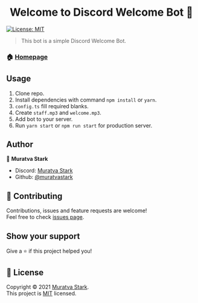 <h1 align="center">Welcome to Discord Welcome Bot 👋</h1>
<p>
  <a href="#" target="_blank">
    <img alt="License: MIT" src="https://img.shields.io/badge/License-MIT-yellow.svg" />
  </a>
</p>

> This bot is a simple Discord Welcome Bot.

### 🏠 [Homepage](https://github.com/muratvastark/discord-welcome-bot)

## Usage

1. Clone repo.
2. Install dependencies with command `npm install` or `yarn`.
3. `config.ts` fill required blanks.
4. Create `staff.mp3` and `welcome.mp3`.
5. Add bot to your server.
6. Run `yarn start` or `npm run start` for production server.


## Author

👤 **Muratva Stark**

* Discord: [Muratva Stark](https://discord.com/users/470974660264067072)
* Github: [@muratvastark](https://github.com/muratvastark)

## 🤝 Contributing

Contributions, issues and feature requests are welcome!<br />Feel free to check [issues page](https://github.com/muratvastark/discord-welcome-bot/issues). 

## Show your support

Give a ⭐️ if this project helped you!

## 📝 License

Copyright © 2021 [Muratva Stark](https://github.com/muratvastark).<br />
This project is [MIT](https://github.com/muratvastark/discord-welcome-bot/blob/main/LICENSE) licensed.
